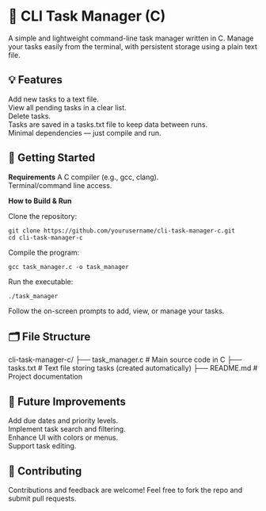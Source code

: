 # 📝 CLI Task Manager (C)

A simple and lightweight command-line task manager written in C. Manage your tasks easily from the terminal, with persistent storage using a plain text file.

  
## 💡 Features

Add new tasks to a text file.  
View all pending tasks in a clear list.  
Delete tasks.  
Tasks are saved in a tasks.txt file to keep data between runs.  
Minimal dependencies — just compile and run.  

  
## 🚀 Getting Started

**Requirements**
A C compiler (e.g., gcc, clang).  
Terminal/command line access.  

  
**How to Build & Run**

Clone the repository:
```
git clone https://github.com/yourusername/cli-task-manager-c.git
cd cli-task-manager-c
```

Compile the program:
```
gcc task_manager.c -o task_manager
```

Run the executable:
```
./task_manager
```

Follow the on-screen prompts to add, view, or manage your tasks.

  
## 🗂️ File Structure  

cli-task-manager-c/
├── task_manager.c       # Main source code in C
├── tasks.txt            # Text file storing tasks (created automatically)
├── README.md            # Project documentation

  
## 🔨 Future Improvements

Add due dates and priority levels.  
Implement task search and filtering.  
Enhance UI with colors or menus.  
Support task editing.  

  
## 🤝 Contributing  

Contributions and feedback are welcome! Feel free to fork the repo and submit pull requests.
